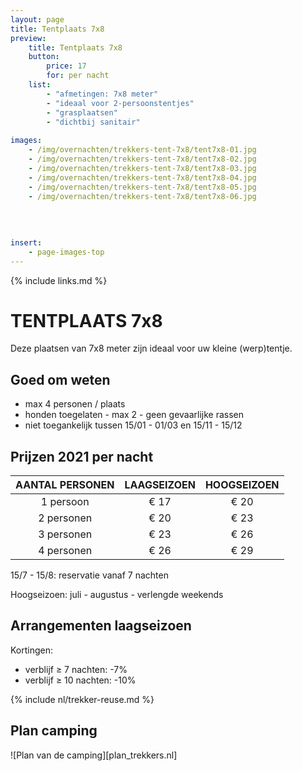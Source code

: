 ```yaml
---
layout: page
title: Tentplaats 7x8
preview: 
    title: Tentplaats 7x8
    button:
        price: 17
        for: per nacht
    list:
        - "afmetingen: 7x8 meter"
        - "ideaal voor 2-persoonstentjes"
        - "grasplaatsen"
        - "dichtbij sanitair"
                
images:
    - /img/overnachten/trekkers-tent-7x8/tent7x8-01.jpg
    - /img/overnachten/trekkers-tent-7x8/tent7x8-02.jpg
    - /img/overnachten/trekkers-tent-7x8/tent7x8-03.jpg
    - /img/overnachten/trekkers-tent-7x8/tent7x8-04.jpg
    - /img/overnachten/trekkers-tent-7x8/tent7x8-05.jpg
    - /img/overnachten/trekkers-tent-7x8/tent7x8-06.jpg
    
    
    
    
insert:
    - page-images-top
---
```

{% include links.md %}

# TENTPLAATS 7x8

Deze plaatsen van 7x8 meter zijn ideaal voor uw kleine (werp)tentje.  


## Goed om weten

- max 4 personen / plaats
- honden toegelaten - max 2 - geen gevaarlijke rassen
- niet toegankelijk  tussen 15/01 - 01/03 en 15/11 - 15/12

## Prijzen 2021 per nacht
 
AANTAL PERSONEN | LAAGSEIZOEN | HOOGSEIZOEN      
:-------------:|:-----------:|:-----------:|
1 persoon      |€ 17         |€ 20    
2 personen     |€ 20         |€ 23          
3 personen     |€ 23         |€ 26
4 personen     |€ 26         |€ 29    


15/7 - 15/8: reservatie vanaf 7 nachten

Hoogseizoen: juli - augustus - verlengde weekends

## Arrangementen laagseizoen

Kortingen:
- verblijf ≥ 7 nachten: -7%
- verblijf ≥ 10 nachten: -10%

{% include nl/trekker-reuse.md %}



## Plan camping

![Plan van de camping][plan_trekkers.nl]